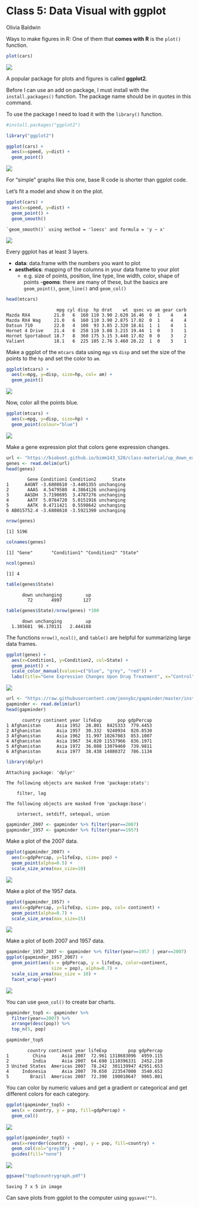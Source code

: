 # Class 5: Data Visual with ggplot
Olivia Baldwin

Ways to make figures in R: One of them that **comes with R** is the
`plot()` function.

``` r
plot(cars)
```

![](class05_files/figure-commonmark/unnamed-chunk-1-1.png)

A popular package for plots and figures is called **ggplot2**.

Before I can use an add on package, I must install with the
`install.packages()` function. The package name should be in quotes in
this command.

To use the package I need to load it with the `library()` function.

``` r
#install.packages("ggplot2")

library("ggplot2")
```

``` r
ggplot(cars) +
  aes(x=speed, y=dist) +
  geom_point() 
```

![](class05_files/figure-commonmark/unnamed-chunk-3-1.png)

For “simple” graphs like this one, base R code is shorter than ggplot
code.

Let’s fit a model and show it on the plot.

``` r
ggplot(cars) +
  aes(x=speed, y=dist) +
  geom_point() +
  geom_smooth() 
```

    `geom_smooth()` using method = 'loess' and formula = 'y ~ x'

![](class05_files/figure-commonmark/unnamed-chunk-4-1.png)

Every ggplot has at least 3 layers.

- **data**: data.frame with the numbers you want to plot
- **aesthetics**: mapping of the columns in your data frame to your plot
  - e.g. size of points, position, line type, line width, color, shape
    of points -**geoms**: there are many of these, but the basics are
    `geom_point()`, `geom_line()` and `geom_col()`

``` r
head(mtcars) 
```

                       mpg cyl disp  hp drat    wt  qsec vs am gear carb
    Mazda RX4         21.0   6  160 110 3.90 2.620 16.46  0  1    4    4
    Mazda RX4 Wag     21.0   6  160 110 3.90 2.875 17.02  0  1    4    4
    Datsun 710        22.8   4  108  93 3.85 2.320 18.61  1  1    4    1
    Hornet 4 Drive    21.4   6  258 110 3.08 3.215 19.44  1  0    3    1
    Hornet Sportabout 18.7   8  360 175 3.15 3.440 17.02  0  0    3    2
    Valiant           18.1   6  225 105 2.76 3.460 20.22  1  0    3    1

Make a ggplot of the `mtcars` data using `mgp` vs `disp` and set the
size of the points to the `hp` and set the color to `am`.

``` r
ggplot(mtcars) +
  aes(x=mpg, y=disp, size=hp, col= am) +
  geom_point() 
```

![](class05_files/figure-commonmark/unnamed-chunk-6-1.png)

Now, color all the points blue.

``` r
ggplot(mtcars) +
  aes(x=mpg, y=disp, size=hp) +
  geom_point(colour="blue")
```

![](class05_files/figure-commonmark/unnamed-chunk-7-1.png)

Make a gene expression plot that colors gene expression changes.

``` r
url <- "https://bioboot.github.io/bimm143_S20/class-material/up_down_expression.txt"
genes <- read.delim(url)
head(genes)
```

            Gene Condition1 Condition2      State
    1      A4GNT -3.6808610 -3.4401355 unchanging
    2       AAAS  4.5479580  4.3864126 unchanging
    3      AASDH  3.7190695  3.4787276 unchanging
    4       AATF  5.0784720  5.0151916 unchanging
    5       AATK  0.4711421  0.5598642 unchanging
    6 AB015752.4 -3.6808610 -3.5921390 unchanging

``` r
nrow(genes)
```

    [1] 5196

``` r
colnames(genes)
```

    [1] "Gene"       "Condition1" "Condition2" "State"     

``` r
ncol(genes)
```

    [1] 4

``` r
table(genes$State)
```


          down unchanging         up 
            72       4997        127 

``` r
table(genes$State)/nrow(genes) *100
```


          down unchanging         up 
      1.385681  96.170131   2.444188 

The functions `nrow()`, `ncol()`, and `table()` are helpful for
summarizing large data frames.

``` r
ggplot(genes) +
  aes(x=Condition1, y=Condition2, col=State) + 
  geom_point() +
  scale_color_manual(values=c("blue", "grey", "red")) +
  labs(title="Gene Expression Changes Upon Drug Treatment", x="Control", y="Drug Treatment") 
```

![](class05_files/figure-commonmark/unnamed-chunk-9-1.png)

``` r
url <- "https://raw.githubusercontent.com/jennybc/gapminder/master/inst/extdata/gapminder.tsv"
gapminder <- read.delim(url)
head(gapminder)
```

          country continent year lifeExp      pop gdpPercap
    1 Afghanistan      Asia 1952  28.801  8425333  779.4453
    2 Afghanistan      Asia 1957  30.332  9240934  820.8530
    3 Afghanistan      Asia 1962  31.997 10267083  853.1007
    4 Afghanistan      Asia 1967  34.020 11537966  836.1971
    5 Afghanistan      Asia 1972  36.088 13079460  739.9811
    6 Afghanistan      Asia 1977  38.438 14880372  786.1134

``` r
library(dplyr)
```


    Attaching package: 'dplyr'

    The following objects are masked from 'package:stats':

        filter, lag

    The following objects are masked from 'package:base':

        intersect, setdiff, setequal, union

``` r
gapminder_2007 <- gapminder %>% filter(year==2007)
gapminder_1957 <- gapminder %>% filter(year==1957)
```

Make a plot of the 2007 data.

``` r
ggplot(gapminder_2007) + 
  aes(x=gdpPercap, y=lifeExp, size= pop) +
  geom_point(alpha=0.5) +
  scale_size_area(max_size=10)
```

![](class05_files/figure-commonmark/unnamed-chunk-12-1.png)

Make a plot of the 1957 data.

``` r
ggplot(gapminder_1957) +
  aes(x=gdpPercap, y=lifeExp, size= pop, col= continent) +
  geom_point(alpha=0.7) +
  scale_size_area(max_size=15)
```

![](class05_files/figure-commonmark/unnamed-chunk-13-1.png)

Make a plot of both 2007 and 1957 data.

``` r
gapminder_1957_2007 <- gapminder %>% filter(year==1957 | year==2007)
ggplot(gapminder_1957_2007) + 
  geom_point(aes(x = gdpPercap, y = lifeExp, color=continent,
                 size = pop), alpha=0.7) + 
  scale_size_area(max_size = 10) +
  facet_wrap(~year)
```

![](class05_files/figure-commonmark/unnamed-chunk-14-1.png)

You can use `geom_col()` to create bar charts.

``` r
gapminder_top5 <- gapminder %>% 
  filter(year==2007) %>% 
  arrange(desc(pop)) %>% 
  top_n(5, pop)

gapminder_top5
```

            country continent year lifeExp        pop gdpPercap
    1         China      Asia 2007  72.961 1318683096  4959.115
    2         India      Asia 2007  64.698 1110396331  2452.210
    3 United States  Americas 2007  78.242  301139947 42951.653
    4     Indonesia      Asia 2007  70.650  223547000  3540.652
    5        Brazil  Americas 2007  72.390  190010647  9065.801

You can color by numeric values and get a gradient or categorical and
get different colors for each category.

``` r
ggplot(gapminder_top5) + 
  aes(x = country, y = pop, fill=gdpPercap) +
  geom_col()
```

![](class05_files/figure-commonmark/unnamed-chunk-16-1.png)

``` r
ggplot(gapminder_top5) + 
  aes(x=reorder(country, -pop), y = pop, fill=country) +
  geom_col(col="grey30") +
  guides(fill="none")
```

![](class05_files/figure-commonmark/unnamed-chunk-17-1.png)

``` r
ggsave("top5countrygraph.pdf")
```

    Saving 7 x 5 in image

Can save plots from ggplot to the computer using `ggsave("")`.
